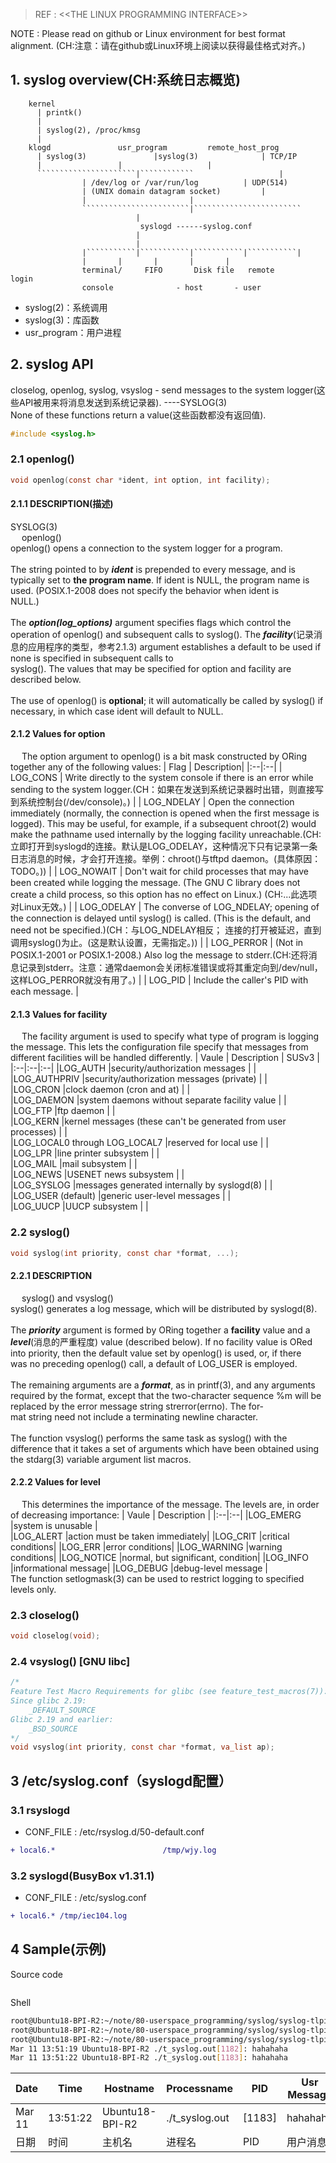 > REF : <\<THE LINUX PROGRAMMING INTERFACE>>  

NOTE : Please read on github or Linux environment for best format alignment.
(CH:注意：请在github或Linux环境上阅读以获得最佳格式对齐。)

## 1. syslog overview(CH:系统日志概览)

```
	kernel
	  | printk()
	  |
	  | syslog(2), /proc/kmsg
	  |
	klogd				usr_program			remote_host_prog
	  | syslog(3)			    |syslog(3)				| TCP/IP
	  |				    |					|
	  ``````````````````````|````````````					|
				| /dev/log or /var/run/log			| UDP(514)
				| (UNIX domain datagram socket)			|
				|						|
				````````````````````````|````````````````````````
							|
						     syslogd ------syslog.conf
							|
							|
				|```````````|```````````|```````````|```````````|
				|	    |		|	    |		|
			    terminal/	  FIFO	     Disk file	 remote	      login
			    console				 - host	      - user
```
- syslog(2)：系统调用
- syslog(3)：库函数
- usr_program：用户进程

## 2. syslog API

closelog, openlog, syslog, vsyslog - send messages to the system logger(这些API被用来将消息发送到系统记录器).	----SYSLOG(3)  
None of these functions return a value(这些函数都没有返回值).  

```c
#include <syslog.h>
```

### 2.1 openlog()
```c
void openlog(const char *ident, int option, int facility);
```

#### 2.1.1 DESCRIPTION(描述)
SYSLOG(3)  \
&emsp;   openlog()  \
       openlog() opens a connection to the system logger for a program.  \
  \
       The  string  pointed  to  by ***ident*** is prepended to every message, and is typically set to **the program name**.  If ident is NULL, the program name is used.  (POSIX.1-2008 does not specify the behavior when ident is  \
       NULL.)  
  \
       The ***option(log_options)*** argument specifies flags which control the operation of openlog() and subsequent calls to syslog().  The ***facility***(记录消息的应用程序的类型，参考2.1.3) argument establishes a default to be used if none is specified in subsequent calls  to  \
       syslog().  The values that may be specified for option and facility are described below.  \
  \
       The use of openlog() is **optional**; it will automatically be called by syslog() if necessary, in which case ident will default to NULL.  
  
#### 2.1.2 Values for option
&emsp;  The option argument to openlog() is a bit mask constructed by ORing together any of the following values: 
| Flag  | Description|
|:--|:--|
| LOG_CONS       | Write directly to the system console if there is an error while sending to the system logger.(CH：如果在发送到系统记录器时出错，则直接写到系统控制台(/dev/console)。) |
| LOG_NDELAY     | Open  the  connection  immediately  (normally,  the connection is opened when the first message is logged).  This may be useful, for example, if a subsequent chroot(2) would make the pathname used internally by the logging facility unreachable.(CH:立即打开到syslogd的连接。默认是LOG_ODELAY，这种情况下只有记录第一条日志消息的时候，才会打开连接。举例：chroot()与tftpd daemon。(具体原因：TODO。)) |
| LOG_NOWAIT     | Don't wait for child processes that may have been created while logging the message.  (The GNU C library does not create a child process, so this option has no effect on Linux.)  (CH:...此选项对Linux无效。) |
| LOG_ODELAY     | The converse of LOG_NDELAY; opening of the connection is delayed until syslog() is called.  (This is the default, and need not be specified.)(CH：与LOG_NDELAY相反； 连接的打开被延迟，直到调用syslog()为止。(这是默认设置，无需指定。)) |
| LOG_PERROR     | (Not in POSIX.1-2001 or POSIX.1-2008.)  Also log the message to stderr.(CH:还将消息记录到stderr。注意：通常daemon会关闭标准错误或将其重定向到/dev/null，这样LOG_PERROR就没有用了。) |
| LOG_PID        | Include the caller's PID with each message. |

#### 2.1.3 Values for facility
&emsp;  The facility argument is used to specify what type of program is logging the message.  This lets the configuration file specify that messages from different facilities will be handled differently.
| Vaule  | Description   | SUSv3 |
|:--|:--|:--|
|LOG_AUTH                       |security/authorization messages                                         |      |                                                                                                               
|LOG_AUTHPRIV                   |security/authorization messages (private)                               |      |   
|LOG_CRON                       |clock daemon (cron and at)                                              |      |   
|LOG_DAEMON                     |system daemons without separate facility value                          |      |   
|LOG_FTP                        |ftp daemon                                                              |      |   
|LOG_KERN                       |kernel messages (these can't be generated from user processes)          |      |   
|LOG_LOCAL0 through LOG_LOCAL7  |reserved for local use                                                  |      |   
|LOG_LPR                        |line printer subsystem                                                  |      |   
|LOG_MAIL                       |mail subsystem                                                          |      |   
|LOG_NEWS                       |USENET news subsystem                                                   |      |   
|LOG_SYSLOG                     |messages generated internally by syslogd(8)                             |      |   
|LOG_USER (default)             |generic user-level messages                                             |      |   
|LOG_UUCP                       |UUCP subsystem                                                          |      |   




### 2.2 syslog()  
```c
void syslog(int priority, const char *format, ...);
```
#### 2.2.1 DESCRIPTION
&emsp;  syslog() and vsyslog()  \
       syslog() generates a log message, which will be distributed by syslogd(8).  \
  \
       The  ***priority*** argument is formed by ORing together a **facility** value and a ***level***(消息的严重程度) value (described below).  If no facility value is ORed into priority, then the default value set by openlog() is used, or, if there  \
       was no preceding openlog() call, a default of LOG_USER is employed.  \
  \
       The remaining arguments are a ***format***, as in printf(3), and any arguments required by the format, except that the two-character sequence %m will be replaced by the error message string strerror(errno).  The  for‐  \
       mat string need not include a terminating newline character.  \
  \
       The function vsyslog() performs the same task as syslog() with the difference that it takes a set of arguments which have been obtained using the stdarg(3) variable argument list macros.  
#### 2.2.2 Values for level
&emsp;  This determines the importance of the message.  The levels are, in order of decreasing importance:
| Vaule  | Description    |
|:--|:--|
|LOG_EMERG      |system is unusable                     |                                                                                                                                                                       
|LOG_ALERT      |action must be taken immediately|
|LOG_CRIT       |critical conditions|
|LOG_ERR        |error conditions|
|LOG_WARNING    |warning conditions|
|LOG_NOTICE     |normal, but significant, condition|
|LOG_INFO       |informational message|
|LOG_DEBUG      |debug-level message                    |   
The function setlogmask(3) can be used to restrict logging to specified levels only.



### 2.3 closelog()

```c
void closelog(void);
```

### 2.4 vsyslog() [GNU libc]

```c
/*
Feature Test Macro Requirements for glibc (see feature_test_macros(7)):
Since glibc 2.19:
	_DEFAULT_SOURCE
Glibc 2.19 and earlier:
	_BSD_SOURCE
*/ 
void vsyslog(int priority, const char *format, va_list ap);
```

## 3 /etc/syslog.conf（syslogd配置）
### 3.1 rsyslogd
- CONF_FILE : /etc/rsyslog.d/50-default.conf
```diff
+ local6.*                        /tmp/wjy.log
```

### 3.2 syslogd(BusyBox v1.31.1)
- CONF_FILE : /etc/syslog.conf
```diff
+ local6.* /tmp/iec104.log
```


## 4 Sample(示例)
Source code
```c

```
Shell
```bash
root@Ubuntu18-BPI-R2:~/note/80-userspace_programming/syslog/syslog-tlpi # ./t_syslog.out -p -l a hahahaha
root@Ubuntu18-BPI-R2:~/note/80-userspace_programming/syslog/syslog-tlpi # ./t_syslog.out -p -l e hahahaha
root@Ubuntu18-BPI-R2:~/note/80-userspace_programming/syslog/syslog-tlpi # cat /var/log/syslog | grep "t_syslog.out"
Mar 11 13:51:19 Ubuntu18-BPI-R2 ./t_syslog.out[1182]: hahahaha
Mar 11 13:51:22 Ubuntu18-BPI-R2 ./t_syslog.out[1183]: hahahaha
```
|Date |Time |Hostname |Processname |PID |Usr Message |
|--|--|--|--|--|--|
|Mar 11 |13:51:22 |Ubuntu18-BPI-R2 |./t_syslog.out|[1183]|hahahaha |
|日期|时间|主机名|进程名|PID|用户消息|
